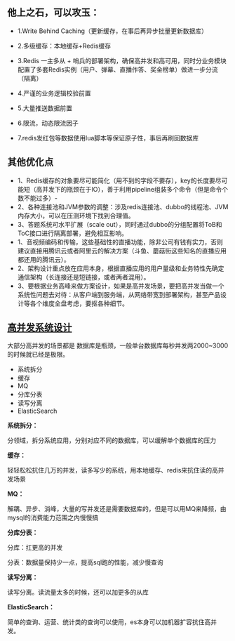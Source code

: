 ## 他上之石，可以攻玉：
- 1.Write Behind Caching（更新缓存，在事后再异步批量更新数据库）
- 2.多级缓存：本地缓存+Redis缓存
- 3.Redis 一主多从 + 哨兵的部署架构，确保高并发和高可用，同时分业务模块配置了多套Redis实例（用户、弹幕、直播作答、奖金榜单）做进一步分流（隔离）
- 4.严谨的业务逻辑校验前置
- 5.大量推送数据前置

- 6.限流，动态限流因子
- 7.redis发红包等数据使用lua脚本等保证原子性，事后再刷回数据库
## 其他优化点
- 1、Redis缓存的对象要尽可能简化（用不到的字段不要存），key的长度要尽可能短（高并发下的瓶颈在于IO），善于利用pipeline组装多个命令（但是命令个数不能过多）- 
- 2、各种连接池和JVM参数的调整：涉及redis连接池、dubbo的线程池、JVM内存大小，可以在压测环境下找到合理值。
- 3、答题系统可水平扩展（scale  out），同时通过dubbo的分组配置将ToB和ToC接口进行隔离部署，避免相互影响。
- 1、音视频编码和传输，这些基础性的直播功能，除非公司有钱有实力，否则建议直接用腾讯云或者阿里云的解决方案（斗鱼、蘑菇街这些知名的直播应用都还用的腾讯云）。
- 2、架构设计重点放在应用本身，根据直播应用的用户量级和业务特性先确定通信架构（长连接还是短链接，或者两者混用）。
- 3、要根据业务高峰来做方案设计，如果是高并发场景，要把高并发当做一个系统性问题去对待：从客户端到服务端，从网络带宽到部署架构，甚至产品设计等各个维度全盘考虑，要抠各种细节。

## [高并发系统设计](https://github.com/doocs/advanced-java/blob/main/docs/high-concurrency/high-concurrency-design.md)

大部分高并发的场景都是 数据库是瓶颈，一般单台数据库每秒并发两2000~3000的时候就已经是极限。

- 系统拆分
- 缓存
- MQ
- 分库分表
- 读写分离
- ElasticSearch

**系统拆分：**

分领域，拆分系统应用，分别对应不同的数据库，可以缓解单个数据库的压力

**缓存：**

轻轻松松抗住几万的并发，读多写少的系统，用本地缓存、redis来抗住读的高并发场景

**MQ：**

解耦、异步、消峰，大量的写并发还是需要数据库的，但是可以用MQ来降频，由mysql的消费能力范围之内慢慢搞

**分库分表：**

分库：扛更高的并发

分表：数据量保持少一点，提高sql跑的性能，减少慢查询

**读写分离：**

读写分离。读流量太多的时候，还可以加更多的从库

**ElasticSearch：**

简单的查询、运营、统计类的查询可以使用，es本身可以加机器扩容抗住高并发。


